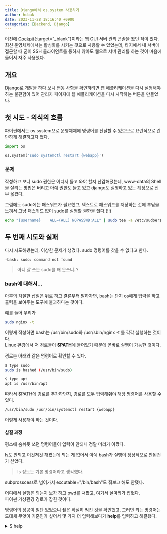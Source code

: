 ```yaml
---
title: Django에서 os.system 사용하기
author: hcbak
date: 2023-11-28 18:16:40 +0900
categories: [Backend, Django]
---
```


이전에 [Cockpit](https://cockpit-project.org/){:target="_blank"}이라는 웹 GUI 서버 관리 콘솔을 봤던 적이 있다.  
최신 운영체제에서는 활성화를 시키는 것으로 사용할 수 있었는데, 타지에서 내 서버에 접근할 때 굳이 SSH 클라이언트를 통하지 않아도 웹으로 서버 관리를 하는 것이 마음에 들어서 자주 사용했다.

## 개요

Django로 개발을 하다 보니 변동 사항을 확인하려면 웹 애플리케이션을 다시 실행해야 하는 불편함이 있어 관리자 페이지에 웹 애플리케이션을 다시 시작하는 버튼을 만들었다.

## 첫 시도 - 의식의 흐름

파이썬에서는 os.system으로 운영체제에 명령어를 전달할 수 있으므로 요런식으로 간단하게 해결하고자 했다.

```python
import os

os.system('sudo systemctl restart {webapp}')
```

### 문제

작성하고 보니 sudo 권한은 어디서 들고 와야 할지 난감해졌는데, www-data의 Shell을 살리는 방법은 버리고 아예 권한도 들고 있고 django도 실행하고 있는 계정으로 전부 옮겼다.

그럼에도 sudo에는 패스워드가 필요했고, 텍스트로 패스워드를 저장하는 것에 부담을 느껴서 그냥 패스워드 없이 sudo를 실행할 권한을 줬다.(!!)

```bash
echo "{username}	ALL=(ALL) NOPASSWD:ALL" | sudo tee -a /etc/sudoers
```

## 두 번째 시도와 실패

다시 시도해봤는데, 이상한 문제가 생겼다. sudo 명령어를 찾을 수 없다고 한다.
```bash
-bash: sudo: command not found
```
> 아니 잘 쓰는 sudo를 왜 못쓰니..?

### bash에 대해서...

아후의 처절한 삽질은 뒤로 하고 결론부터 말하자면, bash는 단지 os에게 입력을 하고 출력을 보여주는 도구에 불과하다는 것이다.

예를 들어 우리가 
```bash
sudo nginx -t
```
이렇게 작성하면 bash는 /usr/bin/sudo와 /usr/sbin/nginx -t 를 각각 실행하는 것이다.  
Linux 환경에서 저 경로들이 **$PATH**에 들어있기 때문에 곧바로 실행이 가능한 것이다.

경로는 아래와 같은 명령어로 확인할 수 있다.
```bash
$ type sudo
sudo is hashed (/usr/bin/sudo)

$ type apt
apt is /usr/bin/apt
```
따라서 $PATH에 경로를 추가하던지, 경로를 모두 입력해줘야 해당 명령어를 사용할 수 있다.
```bash
/usr/bin/sudo /usr/bin/systemctl restart {webapp}
```
이렇게 사용해야 하는 것이다.

#### 삽질 과정

평소에 숨쉬듯 쓰던 명령어들이 입력이 안되니 정말 머리가 아팠다.

ls도 안되고 이것저것 해봤는데 되는 게 없어서 아예 bash가 실행이 정상적으로 안된건가 싶었다.  
> ls 정도는 기본 명령어라고 생각했다.

subprosscess로 넘어가서 excutable="/bin/bash"도 줘보고 해도 안됐다.

어디에서 실행은 되는지 보자 하고 pwd를 쳐봤고, 여기서 실마리가 잡혔다.  
파이썬 가상환경 경로가 잡힌 것이다.

명령어의 성공이 일단 있었으니 쉘은 확실히 켜진 것을 확인했고, 그러면 되는 명령어는 도대체 무엇이 기준인가 싶어서 몇 가지 더 입력해보다가 **help**를 입력하고 해결됐다.
<details>
<summary>$ help</summary>
<div markdown="1">
```bash
GNU bash, version 5.1.16(1)-release (x86_64-pc-linux-gnu)
These shell commands are defined internally.  Type `help' to see this list.
Type `help name' to find out more about the function `name'.
Use `info bash' to find out more about the shell in general.
Use `man -k' or `info' to find out more about commands not in this list.

A star (*) next to a name means that the command is disabled.

 job_spec [&]                            history [-c] [-d offset] [n] or hist>
 (( expression ))                        if COMMANDS; then COMMANDS; [ elif C>
 . filename [arguments]                  jobs [-lnprs] [jobspec ...] or jobs >
 :                                       kill [-s sigspec | -n signum | -sigs>
 [ arg... ]                              let arg [arg ...]
 [[ expression ]]                        local [option] name[=value] ...
 alias [-p] [name[=value] ... ]          logout [n]
 bg [job_spec ...]                       mapfile [-d delim] [-n count] [-O or>
 bind [-lpsvPSVX] [-m keymap] [-f file>  popd [-n] [+N | -N]
 break [n]                               printf [-v var] format [arguments]
 builtin [shell-builtin [arg ...]]       pushd [-n] [+N | -N | dir]
 caller [expr]                           pwd [-LP]
 case WORD in [PATTERN [| PATTERN]...)>  read [-ers] [-a array] [-d delim] [->
 cd [-L|[-P [-e]] [-@]] [dir]            readarray [-d delim] [-n count] [-O >
 command [-pVv] command [arg ...]        readonly [-aAf] [name[=value] ...] o>
 compgen [-abcdefgjksuv] [-o option] [>  return [n]
 complete [-abcdefgjksuv] [-pr] [-DEI]>  select NAME [in WORDS ... ;] do COMM>
 compopt [-o|+o option] [-DEI] [name .>  set [-abefhkmnptuvxBCHP] [-o option->
 continue [n]                            shift [n]
 coproc [NAME] command [redirections]    shopt [-pqsu] [-o] [optname ...]
 declare [-aAfFgiIlnrtux] [-p] [name[=>  source filename [arguments]
 dirs [-clpv] [+N] [-N]                  suspend [-f]
 disown [-h] [-ar] [jobspec ... | pid >  test [expr]
 echo [-neE] [arg ...]                   time [-p] pipeline
 enable [-a] [-dnps] [-f filename] [na>  times
 eval [arg ...]                          trap [-lp] [[arg] signal_spec ...]
 exec [-cl] [-a name] [command [argume>  true
 exit [n]                                type [-afptP] name [name ...]
 export [-fn] [name[=value] ...] or ex>  typeset [-aAfFgiIlnrtux] [-p] name[=>
 false                                   ulimit [-SHabcdefiklmnpqrstuvxPT] [l>
 fc [-e ename] [-lnr] [first] [last] o>  umask [-p] [-S] [mode]
 fg [job_spec]                           unalias [-a] name [name ...]
 for NAME [in WORDS ... ] ; do COMMAND>  unset [-f] [-v] [-n] [name ...]
 for (( exp1; exp2; exp3 )); do COMMAN>  until COMMANDS; do COMMANDS; done
 function name { COMMANDS ; } or name >  variables - Names and meanings of so>
 getopts optstring name [arg ...]        wait [-fn] [-p var] [id ...]
 hash [-lr] [-p pathname] [-dt] [name >  while COMMANDS; do COMMANDS; done
 help [-dms] [pattern ...]               { COMMANDS ; }
```
</div>
</details>

여기에 포함된 명령어들만이 bash에서 기본적으로 내릴 수 있는 명령어인 것이다.

그래서 Linux로 돌아와서 type으로 경로를 찾았고, 그대로 입력해서 잘 동작하는 것을 확인했다.

참고로 type은 bash 자체 내장 명령어로, 경로가 따로 없다.  
자체 내장 명령어의 위치를 찾으면 아래와 같이 나온다.
```bash
$ type type
type is a shell builtin

$ whereis type
type:
```

## 결론

결론적으로 아래와 같이 작성하여 웹 애플리케이션 재시작 버튼을 만들었다.

bash 스크립트 파일
```bash
#!/bin/bash
/usr/bin/sudo /usr/bin/systemctl restart {webapp}
```

view.py
```python
...
import subprecess
...
    if request.POST.get('restart') == 'True':
        subprocess.run('{bash 스크립트}', shell=True, executable="/bin/bash")
...
```

index.html
```django
  {% raw %}{% if user.username == {username} %}{% endraw %}
  <form class="p-2" action="{% raw %}{% url '{app}:index' %}{% endraw %}" method="post">
    {% raw %}{% csrf_token %}{% endraw %}
    <input type="hidden" name="restart" value="True">
    <button class="btn btn-outline-danger" type="submit">RESTART WEB</button>
  </form>
  {% raw %}{% endif %}{% endraw %}
```

## 해결 과제

1. 웹 서비스를 실행하는 계정에게 줘버린 NOPASSWD 권한 해결
2. restart 값이 True로 넘어오는 것과 관리자 로그인 여부를 AND 조건으로 확인

## 참고
[GNU - Bash Reference Manual](https://www.gnu.org/software/bash/manual/bash.html){:target="_blank"}